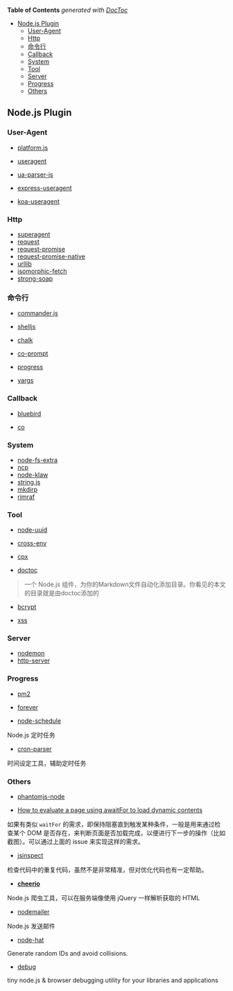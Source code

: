 <!-- START doctoc generated TOC please keep comment here to allow auto update -->
<!-- DON'T EDIT THIS SECTION, INSTEAD RE-RUN doctoc TO UPDATE -->
**Table of Contents**  *generated with [DocToc](https://github.com/thlorenz/doctoc)*

- [Node.js Plugin](#nodejs-plugin)
  - [User-Agent](#user-agent)
  - [Http](#http)
  - [命令行](#%E5%91%BD%E4%BB%A4%E8%A1%8C)
  - [Callback](#callback)
  - [System](#system)
  - [Tool](#tool)
  - [Server](#server)
  - [Progress](#progress)
  - [Others](#others)

<!-- END doctoc generated TOC please keep comment here to allow auto update -->

## Node.js Plugin

### User-Agent

- [platform.js](https://github.com/bestiejs/platform.js)

- [useragent](https://github.com/3rd-Eden/useragent)

- [ua-parser-js](https://github.com/faisalman/ua-parser-js)

- [express-useragent](https://github.com/biggora/express-useragent/)

- [koa-useragent](https://github.com/rvboris/koa-useragent)

### Http

- [superagent](https://github.com/visionmedia/superagent)
- [request](https://github.com/request/request)
- [request-promise](https://github.com/request/request-promise)
- [request-promise-native](https://github.com/request/request-promise-native)
- [urllib](https://github.com/node-modules/urllib)
- [isomorphic-fetch](https://github.com/matthew-andrews/isomorphic-fetch)
- [strong-soap](https://github.com/strongloop/strong-soap)

### 命令行

- [commander.js](https://github.com/tj/commander.js)

- [shelljs](https://github.com/shelljs/shelljs)

- [chalk](https://github.com/chalk/chalk)

- [co-prompt](https://github.com/tj/co-prompt)

- [progress](https://github.com/visionmedia/node-progress)

- [yargs](https://github.com/yargs/yargs)

### Callback

- [bluebird](https://github.com/petkaantonov/bluebird)

- [co](https://github.com/tj/co)

### System

- [node-fs-extra](https://github.com/jprichardson/node-fs-extra)
- [ncp](https://github.com/AvianFlu/ncp)
- [node-klaw](https://github.com/jprichardson/node-klaw)
- [string.js](https://github.com/jprichardson/string.js)
- [mkdirp](https://github.com/substack/node-mkdirp)
- [rimraf](https://github.com/isaacs/rimraf)

### Tool

- [node-uuid](https://github.com/kelektiv/node-uuid)

- [cross-env](https://github.com/kentcdodds/cross-env)

- [cpx](https://github.com/mysticatea/cpx)

- [doctoc](https://github.com/thlorenz/doctoc)

> 一个 Node.js 组件，为你的Markdown文件自动化添加目录。你看见的本文的目录就是由doctoc添加的

- [bcrypt](https://github.com/kelektiv/node.bcrypt.js)

- [xss](https://github.com/leizongmin/js-xss)

### Server

- [nodemon](https://github.com/remy/nodemon)
- [http-server](https://github.com/indexzero/http-server)

### Progress

- [pm2](https://github.com/Unitech/pm2)

- [forever](https://github.com/foreverjs/forever)

- [node-schedule](https://github.com/node-schedule/node-schedule) 

Node.js 定时任务

- [cron-parser](https://github.com/harrisiirak/cron-parser)

时间设定工具，辅助定时任务

### Others

- [phantomjs-node](https://github.com/amir20/phantomjs-node)

- [How to evaluate a page using awaitFor to load dynamic contents](https://github.com/amir20/phantomjs-node/issues/431)

如果有类似 `waitFor` 的需求，即保持阻塞直到触发某种条件，一般是用来通过检查某个 DOM 是否存在，来判断页面是否加载完成，以便进行下一步的操作（比如截图）。可以通过上面的 issue 来实现这样的需求。

- [jsinspect](https://github.com/danielstjules/jsinspect)

检查代码中的重复代码，虽然不是非常精准，但对优化代码也有一定帮助。

- [**cheerio**](https://github.com/cheeriojs/cheerio)

Node.js 爬虫工具，可以在服务端像使用 jQuery 一样解析获取的 HTML

- [nodemailer](https://github.com/nodemailer/nodemailer)

Node.js 发送邮件

- [node-hat](https://github.com/substack/node-hat)

Generate random IDs and avoid collisions.

- [debug](https://github.com/visionmedia/debug)

tiny node.js & browser debugging utility for your libraries and applications